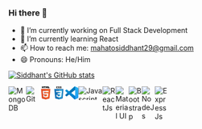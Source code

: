 ### Hi there 👋



- 🔭 I’m currently working on Full Stack Development
- 🌱 I’m currently learning React 
- 📫 How to reach me: mahatosiddhant29@gmail.com
- 😄 Pronouns: He/Him


[![Siddhant's GitHub stats](https://github-readme-stats.vercel.app/api?username=Siddhantm09)](https://github.com/anuraghazra/github-readme-stats)
 


<img align="left" alt="MongoDB" width="35px" src="https://cdn.iconscout.com/icon/free/png-256/mongodb-226029.png?w=128&f=avif" />
<img align="left" alt="Git" width="26px" src="https://cdn.iconscout.com/icon/free/png-256/git-1-226092.png?w=128&f=avif" />
<img align="left" alt="HTML5" width="26px" src="https://raw.githubusercontent.com/github/explore/80688e429a7d4ef2fca1e82350fe8e3517d3494d/topics/html/html.png" />
<img align="left" alt="CSS3" width="26px" src="https://raw.githubusercontent.com/github/explore/80688e429a7d4ef2fca1e82350fe8e3517d3494d/topics/css/css.png" />
<img align="left" alt="Visual Studio Code" width="26px" src="https://raw.githubusercontent.com/github/explore/80688e429a7d4ef2fca1e82350fe8e3517d3494d/topics/visual-studio-code/visual-studio-code.png" />
<img align="left" alt="Javascript" width="48px" height='27px' src="https://www.freepnglogos.com/uploads/javascript-png/javascript-logo-transparent-logo-javascript-images-3.png" />
<img align="left" alt="ReactJs" width="26px" src="https://img.icons8.com/color/512/react-native.png" />
<img align="left" alt="Material UI" width="26px" src="https://img.icons8.com/color/512/material-ui.png" />
<img align="left" alt="Bootstrap" width="26px" src="https://img.icons8.com/color/512/bootstrap.png" />
<img align="left" alt="NodeJs" width="26px" src="https://img.icons8.com/color/512/nodejs.png" />
<img align="left" alt="ExpressJs" width="26px" src=' https://images.velog.io/images/guri_coding/post/657f341a-b879-48b7-8af6-f643fcae6f94/express-logo.jpeg'/>
